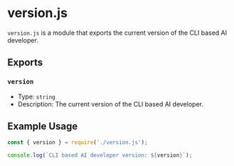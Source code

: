 # version.js

`version.js` is a module that exports the current version of the CLI based AI developer.

## Exports

### `version`

- Type: `string`
- Description: The current version of the CLI based AI developer.

## Example Usage

```javascript
const { version } = require('./version.js');

console.log(`CLI based AI developer version: ${version}`);
```